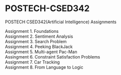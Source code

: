 # POSTECH-CSED342
POSTECH CSED342(Artificial Intelligence) Assignments

Assignment 1. Foundations  
Assignment 2. Sentiment Analysis  
Assignment 3. Search Problem  
Assignment 4. Peeking BlackJack  
Assignment 5. Multi-agent Pac-Man  
Assingment 6. Constraint Satisfaction Problems  
Assignment 7. Car Tracking  
Assignment 8. From Language to Logic  

